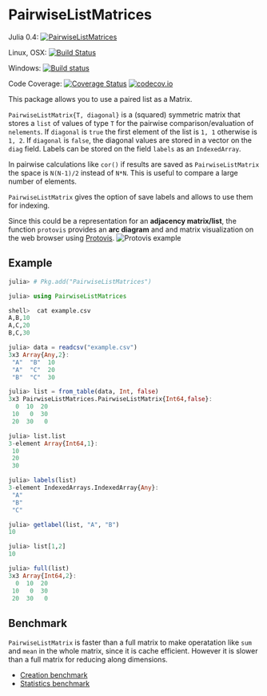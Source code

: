 # PairwiseListMatrices

Julia 0.4: [![PairwiseListMatrices](http://pkg.julialang.org/badges/PairwiseListMatrices_0.4.svg)](http://pkg.julialang.org/?pkg=PairwiseListMatrices)

Linux, OSX: [![Build Status](https://travis-ci.org/diegozea/PairwiseListMatrices.jl.svg?branch=master)](https://travis-ci.org/diegozea/PairwiseListMatrices.jl)

Windows: [![Build status](https://ci.appveyor.com/api/projects/status/p96sso5b23gi85mg/branch/master?svg=true)](https://ci.appveyor.com/project/diegozea/pairwiselistmatrices-jl/branch/master)

Code Coverage: [![Coverage Status](https://coveralls.io/repos/diegozea/PairwiseListMatrices.jl/badge.svg?branch=master&service=github)](https://coveralls.io/github/diegozea/PairwiseListMatrices.jl?branch=master) [![codecov.io](http://codecov.io/github/diegozea/PairwiseListMatrices.jl/coverage.svg?branch=master)](http://codecov.io/github/diegozea/PairwiseListMatrices.jl?branch=master)

This package allows you to use a paired list as a Matrix.

`PairwiseListMatrix{T, diagonal}` is a (squared) symmetric matrix that stores a `list` of values of type `T` for the pairwise comparison/evaluation of `nelements`.
If `diagonal` is `true` the first element of the list is `1, 1` otherwise is `1, 2`.
If `diagonal` is `false`, the diagonal values are stored in a vector on the `diag` field.
Labels can be stored on the field `labels` as an `IndexedArray`.

In pairwise calculations like `cor()` if results are saved as `PairwiseListMatrix` the space is `N(N-1)/2` instead of `N*N`. This is useful to compare a large number of elements.

`PairwiseListMatrix` gives the option of save labels and allows to use them for indexing.

Since this could be a representation for an **adjacency matrix/list**, the function `protovis` provides an **arc diagram** and and matrix visualization on the web browser using [Protovis](http://mbostock.github.io/protovis/).
![Protovis example](https://raw.githubusercontent.com/diegozea/PairwiseListMatrices.jl/master/doc/protovis_example.png)
## Example

```julia
julia> # Pkg.add("PairwiseListMatrices")

julia> using PairwiseListMatrices

shell>  cat example.csv
A,B,10
A,C,20
B,C,30

julia> data = readcsv("example.csv")
3x3 Array{Any,2}:
 "A"  "B"  10
 "A"  "C"  20
 "B"  "C"  30

julia> list = from_table(data, Int, false)
3x3 PairwiseListMatrices.PairwiseListMatrix{Int64,false}:
  0  10  20
 10   0  30
 20  30   0

julia> list.list
3-element Array{Int64,1}:
 10
 20
 30

julia> labels(list)
3-element IndexedArrays.IndexedArray{Any}:
 "A"
 "B"
 "C"

julia> getlabel(list, "A", "B")
10

julia> list[1,2]
10

julia> full(list)
3x3 Array{Int64,2}:
  0  10  20
 10   0  30
 20  30   0

```

## Benchmark
`PairwiseListMatrix` is faster than a full matrix to make operatation like `sum` and `mean` in the whole matrix, since it is cache efficient. However it is slower than a full matrix for reducing along dimensions.

 - [Creation benchmark](http://nbviewer.ipython.org/github/diegozea/PairwiseListMatrices.jl/blob/master/test/creation_bech.ipynb)
 - [Statistics benchmark](http://nbviewer.ipython.org/github/diegozea/PairwiseListMatrices.jl/blob/master/test/stats_bench.ipynb)
